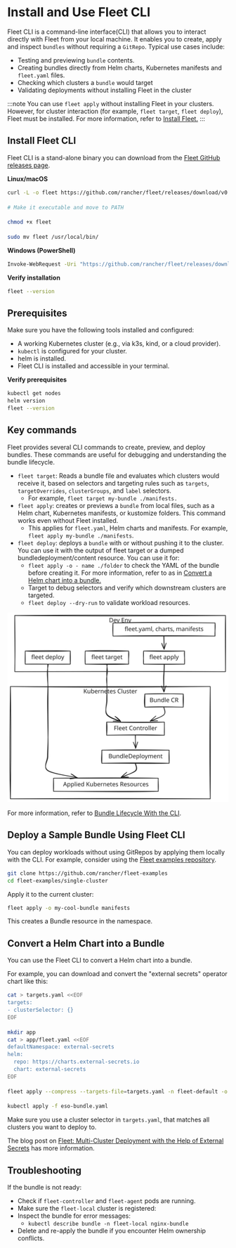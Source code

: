 # Install and Use Fleet CLI

Fleet CLI is a command-line interface(CLI) that allows you to interact directly with Fleet from your local machine. It enables you to create, apply and inspect `bundles` without requiring a `GitRepo`. Typical use cases include:

* Testing and previewing `bundle` contents.
* Creating bundles directly from Helm charts, Kubernetes manifests and `fleet.yaml` files.
* Checking which clusters a `bundle` would target
* Validating deployments without installing Fleet in the cluster

:::note
You can use `fleet apply` without installing Fleet in your clusters. However, for cluster interaction (for example, `fleet target`, `fleet deploy`), Fleet must be installed. For more information, refer to [Install Fleet.](installation.md)
:::

## Install Fleet CLI

Fleet CLI is a stand-alone binary you can download from the [Fleet GitHub releases page](https://github.com/rancher/fleet/releases).

**Linux/macOS**

```bash
curl -L -o fleet https://github.com/rancher/fleet/releases/download/v0.12.4/fleet-linux-amd64

# Make it executable and move to PATH

chmod +x fleet

sudo mv fleet /usr/local/bin/
```

**Windows (PowerShell)**

```bash
Invoke-WebRequest -Uri "https://github.com/rancher/fleet/releases/download/v0.12.4/fleet-windows-amd64.exe" -OutFile "fleet.exe"
```

**Verify installation**

```bash
fleet --version
```

## **Prerequisites**

Make sure you have the following tools installed and configured:

* A working Kubernetes cluster (e.g., via k3s, kind, or a cloud provider).  
* `kubectl` is configured for your cluster.  
* helm is installed.  
* Fleet CLI is installed and accessible in your terminal.

**Verify prerequisites**

```bash
kubectl get nodes  
helm version  
fleet --version
```

## Key commands

Fleet provides several CLI commands to create, preview, and deploy bundles. These commands are useful for debugging and understanding the bundle lifecycle.

* `fleet target`: Reads a bundle file and evaluates which clusters would receive it, based on selectors and targeting rules such as `targets`, `targetOverrides`, `clusterGroups`, and `label` selectors.
  * For example, `fleet target my-bundle ./manifests.`
* `fleet apply`: creates or previews a `bundle` from local files, such as a Helm chart, Kubernetes manifests, or kustomize folders. This command works even without Fleet installed.
  * This applies for `fleet.yaml`, Helm charts and manifests. For example, `fleet apply my-bundle ./manifests`.  
* `fleet deploy`: deploys a `bundle` with or without pushing it to the cluster. You can use it with the output of fleet target or a dumped bundledeployment/content resource. You can use it for:
  * `fleet apply -o - name ./folder` to check the YAML of the bundle before creating it. For more information, refer to  as in [Convert a Helm chart into a bundle.](#convert-a-helm-chart-into-a-bundle)
  * Target to debug selectors and verify which downstream clusters are targeted.
  * `fleet deploy --dry-run` to validate workload resources.

![A diagram explaining how fleet CLI key commands work.](../static/img/fleetCLI-key-components.svg)

For more information, refer to [Bundle Lifecycle With the CLI](ref-bundle-stages.md#examining-the-bundle-lifecycle-with-the-cli).

## Deploy a Sample Bundle Using Fleet CLI

You can deploy workloads without using GitRepos by applying them locally with the CLI. For example, consider using the [Fleet examples repository](https://github.com/rancher/fleet-examples).

```bash
git clone https://github.com/rancher/fleet-examples  
cd fleet-examples/single-cluster
```

Apply it to the current cluster:

```bash
fleet apply -o my-cool-bundle manifests
```

This creates a Bundle resource in the namespace.

## Convert a Helm Chart into a Bundle

You can use the Fleet CLI to convert a Helm chart into a bundle.

For example, you can download and convert the "external secrets" operator chart like this:

```bash
cat > targets.yaml <<EOF
targets:
- clusterSelector: {}
EOF

mkdir app
cat > app/fleet.yaml <<EOF
defaultNamespace: external-secrets
helm:
  repo: https://charts.external-secrets.io
  chart: external-secrets
EOF

fleet apply --compress --targets-file=targets.yaml -n fleet-default -o - external-secrets app > eso-bundle.yaml

kubectl apply -f eso-bundle.yaml
```

Make sure you use a cluster selector in `targets.yaml`, that matches all clusters you want to deploy to.

The blog post on [Fleet: Multi-Cluster Deployment with the Help of External Secrets](https://www.suse.com/c/rancher_blog/fleet-multi-cluster-deployment-with-the-help-of-external-secrets/) has more information.


## **Troubleshooting**

If the bundle is not ready:

* Check if `fleet-controller` and `fleet-agent` pods are running.  
* Make sure the `fleet-local` cluster is registered:  
* Inspect the bundle for error messages:  
  * `kubectl describe bundle -n fleet-local nginx-bundle`  
* Delete and re-apply the bundle if you encounter Helm ownership conflicts.
